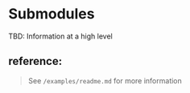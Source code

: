 # Submodules
 
 TBD: Information at a high level

 ## reference:
 > See `/examples/readme.md` for more information